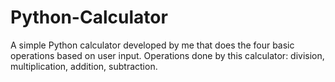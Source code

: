 # Python-Calculator
A simple Python calculator developed by me that does the four basic operations based on user input.
Operations done by this calculator: division, multiplication, addition, subtraction.
